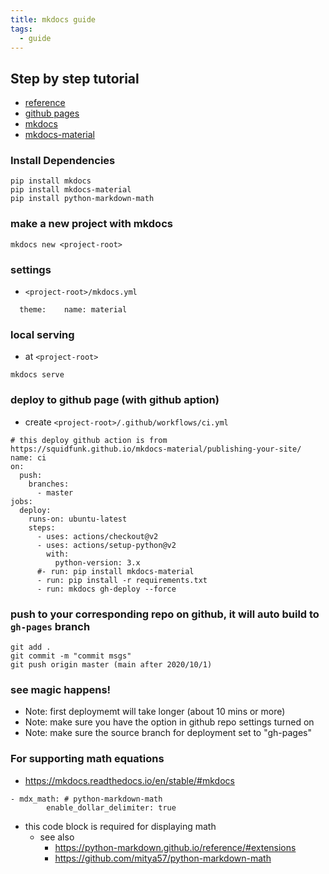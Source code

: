 ```yaml
---
title: mkdocs guide
tags:
  - guide
---
```


## Step by step tutorial
- [reference](https://www.itread01.com/content/1541236983.html)
- [github pages](https://pages.github.com/)
- [mkdocs](https://www.mkdocs.org/)
- [mkdocs-material](https://squidfunk.github.io/mkdocs-material/)

### Install Dependencies
```
pip install mkdocs
pip install mkdocs-material
pip install python-markdown-math
```

### make a new project with mkdocs
```
mkdocs new <project-root>
```

### settings
- `<project-root>/mkdocs.yml`
```
  theme:    name: material
```

### local serving
- at `<project-root>`
```
mkdocs serve
```

### deploy to github page (with github aption)
- create `<project-root>/.github/workflows/ci.yml`
```
# this deploy github action is from https://squidfunk.github.io/mkdocs-material/publishing-your-site/
name: ci 
on:
  push:
    branches:
      - master
jobs:
  deploy:
    runs-on: ubuntu-latest
    steps:
      - uses: actions/checkout@v2
      - uses: actions/setup-python@v2
        with:
          python-version: 3.x
      #- run: pip install mkdocs-material
      - run: pip install -r requirements.txt
      - run: mkdocs gh-deploy --force
```

### push to your corresponding repo on github, it will auto build to `gh-pages` branch
```
git add .
git commit -m "commit msgs"
git push origin master (main after 2020/10/1)
```

### see magic happens!
- Note: first deploymemt will take longer (about 10 mins or more)
- Note: make sure you have the option in github repo settings turned on 
- Note: make sure the source branch for deployment set to "gh-pages"


### For supporting math equations
- https://mkdocs.readthedocs.io/en/stable/#mkdocs
```
- mdx_math: # python-markdown-math
        enable_dollar_delimiter: true
```
- this code block is required for displaying math
    - see also 
        - https://python-markdown.github.io/reference/#extensions
        - https://github.com/mitya57/python-markdown-math